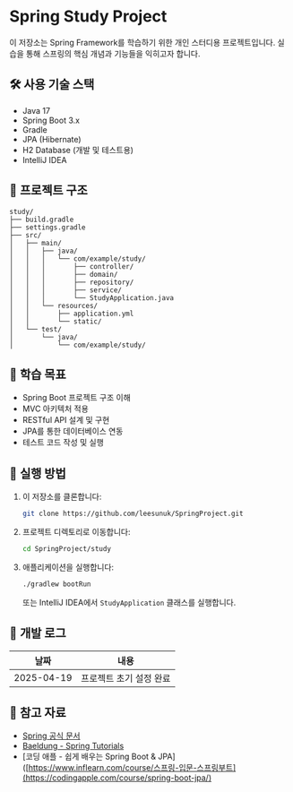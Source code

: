 # Spring Study Project

이 저장소는 Spring Framework를 학습하기 위한 개인 스터디용 프로젝트입니다. 실습을 통해 스프링의 핵심 개념과 기능들을 익히고자 합니다.

## 🛠️ 사용 기술 스택

- Java 17  
- Spring Boot 3.x  
- Gradle  
- JPA (Hibernate)  
- H2 Database (개발 및 테스트용)  
- IntelliJ IDEA  

## 📁 프로젝트 구조

```
study/
├── build.gradle
├── settings.gradle
├── src/
│   ├── main/
│   │   ├── java/
│   │   │   └── com/example/study/
│   │   │       ├── controller/
│   │   │       ├── domain/
│   │   │       ├── repository/
│   │   │       ├── service/
│   │   │       └── StudyApplication.java
│   │   └── resources/
│   │       ├── application.yml
│   │       └── static/
│   └── test/
│       └── java/
│           └── com/example/study/
```

## 🎯 학습 목표

- Spring Boot 프로젝트 구조 이해  
- MVC 아키텍처 적용  
- RESTful API 설계 및 구현  
- JPA를 통한 데이터베이스 연동  
- 테스트 코드 작성 및 실행  

## 🚀 실행 방법

1. 이 저장소를 클론합니다:

   ```bash
   git clone https://github.com/leesunuk/SpringProject.git
   ```

2. 프로젝트 디렉토리로 이동합니다:

   ```bash
   cd SpringProject/study
   ```

3. 애플리케이션을 실행합니다:

   ```bash
   ./gradlew bootRun
   ```

   또는 IntelliJ IDEA에서 `StudyApplication` 클래스를 실행합니다.

## 📝 개발 로그

| 날짜       | 내용                     |
|------------|--------------------------|
| 2025-04-19 | 프로젝트 초기 설정 완료 |

## 📌 참고 자료

- [Spring 공식 문서](https://spring.io/projects/spring-boot)  
- [Baeldung - Spring Tutorials](https://www.baeldung.com/)  
- [코딩 애플 - 쉽게 배우는 Spring Boot & JPA]([https://www.inflearn.com/course/스프링-입문-스프링부트](https://codingapple.com/course/spring-boot-jpa/)
